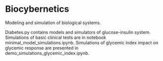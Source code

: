 # Biocybernetics
Modeling and simulation of biological systems.

Diabetes.py contains models and simulators of glucose-insulin system. 
Simulations of basic clinical tests are in notebook minimal_model_simulations.ipynb.
Simulations of glycemic index impact on glycemic response are presented in demo_simulations_glycemic_index.ipynb.

